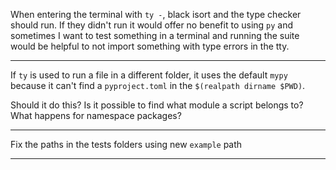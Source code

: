 When entering the terminal with `ty -`, black isort and the type checker
    should run. If they didn't run it would offer no benefit to using `py`
    and sometimes I want to test something in a terminal and running the
    suite would be helpful to not import something with type errors in the tty.

---

If `ty` is used to run a file in a different folder, it uses the default `mypy`
because it can't find a `pyproject.toml` in the `$(realpath dirname $PWD)`.

Should it do this? Is it possible to find what module a script belongs to?
What happens for namespace packages?

---

Fix the paths in the tests folders using new `example` path

---
